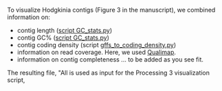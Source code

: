 To visualize Hodgkinia contigs (Figure 3 in the manuscript), we combined information on:
- contig length ([script GC_stats.py](GC_stats.py))
- contig GC% ([script GC_stats.py](GC_stats.py))
- contig coding density (script [gffs_to_coding_density.py](gffs_to_coding_density.py))
- information on read coverage. Here, we used [Qualimap](http://qualimap.conesalab.org/).
- information on contig completeness ... to be added as you see fit.

The resulting file, "All is used as input for the Processing 3 visualization script, 
